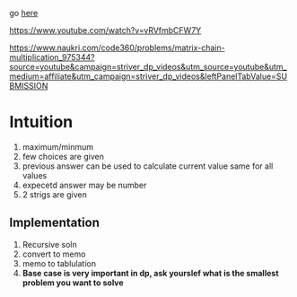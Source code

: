 go [here](https://leetcode.com/discuss/general-discussion/458695/dynamic-programming-patterns)


https://www.youtube.com/watch?v=vRVfmbCFW7Y


https://www.naukri.com/code360/problems/matrix-chain-multiplication_975344?source=youtube&campaign=striver_dp_videos&utm_source=youtube&utm_medium=affiliate&utm_campaign=striver_dp_videos&leftPanelTabValue=SUBMISSION

# Intuition
1. maximum/minmum
2. few choices are given
3. previous answer can be used to calculate current value same for all values
4. expecetd answer may be number
5. 2 strigs are given


## Implementation
1. Recursive soln
2. convert to memo
3. memo to tablulation
4. **Base case is very important in dp, ask yourslef what is the smallest problem you want to solve** 
